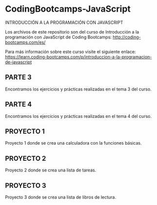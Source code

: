 # CodingBootcamps-JavaScript
 INTRODUCCIÓN A LA PROGRAMACIÓN CON JAVASCRIPT

 Los archivos de este repositorio son del curso de Introducción a la programación con JavaScript de Coding Bootcamps: http://coding-bootcamps.com/es/ 
 
 Para más información sobre este curso visite el siguiente enlace: https://learn.coding-bootcamps.com/p/introduccion-a-la-programacion-de-javascript 

 ## PARTE 3
 Encontramos los ejercicios y prácticas realizadas en el tema 3 del curso.

 ## PARTE 4
 Encontramos los ejercicios y prácticas realizadas en el tema 4 del curso.

 ## PROYECTO 1
 Proyecto 1 donde se crea una calculadora con la funciones básicas.

 ## PROYECTO 2
 Proyecto 2 donde se crea una lista de tareas.

 ## PROYECTO 3
 Proyecto 3 donde se crea una lista de libros de lectura.



